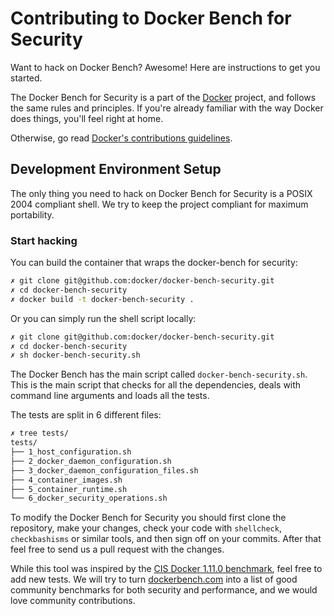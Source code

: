 # Contributing to Docker Bench for Security

Want to hack on Docker Bench? Awesome! Here are instructions to get you
started.

The Docker Bench for Security is a part of the [Docker](https://www.docker.com)
project, and follows the same rules and principles. If you're already familiar
with the way Docker does things, you'll feel right at home.

Otherwise, go read
[Docker's contributions guidelines](https://github.com/docker/docker/blob/master/CONTRIBUTING.md).

## Development Environment Setup

The only thing you need to hack on Docker Bench for Security is a POSIX 2004
compliant shell. We try to keep the project compliant for maximum portability.

### Start hacking

You can build the container that wraps the docker-bench for security:

```sh
✗ git clone git@github.com:docker/docker-bench-security.git
✗ cd docker-bench-security
✗ docker build -t docker-bench-security .
```

Or you can simply run the shell script locally:

```sh
✗ git clone git@github.com:docker/docker-bench-security.git
✗ cd docker-bench-security
✗ sh docker-bench-security.sh
```

The Docker Bench has the main script called `docker-bench-security.sh`.
This is the main script that checks for all the dependencies, deals with
command line arguments and loads all the tests.

The tests are split in 6 different files:

```sh
✗ tree tests/
tests/
├── 1_host_configuration.sh
├── 2_docker_daemon_configuration.sh
├── 3_docker_daemon_configuration_files.sh
├── 4_container_images.sh
├── 5_container_runtime.sh
└── 6_docker_security_operations.sh
```

To modify the Docker Bench for Security you should first clone the repository,
make your changes, check your code with `shellcheck`, `checkbashisms` or similar
tools, and then sign off on your commits. After that feel free to send us a
pull request with the changes.

While this tool was inspired by the [CIS Docker 1.11.0 benchmark](https://benchmarks.cisecurity.org/downloads/show-single/index.cfm?file=docker16.110),
feel free to add new tests. We will try to turn [dockerbench.com](https://dockerbench.com)
into a list of good community benchmarks for both security and performance,
and we would love community contributions.
